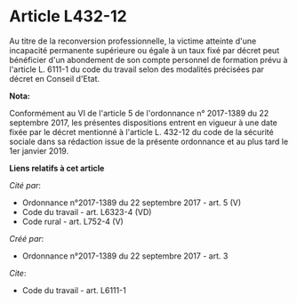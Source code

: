 # Article L432-12

Au titre de la reconversion professionnelle, la victime atteinte d'une incapacité permanente supérieure ou égale à un taux
fixé par décret peut bénéficier d'un abondement de son compte personnel de formation prévu à l'article L. 6111-1 du code du
travail selon des modalités précisées par décret en Conseil d'Etat.

**Nota:**

Conformément au VI de l'article 5 de l'ordonnance n° 2017-1389 du 22 septembre 2017, les présentes dispositions entrent en
vigueur à une date fixée par le décret mentionné à l'article L. 432-12 du code de la sécurité sociale dans sa rédaction issue
de la présente ordonnance et au plus tard le 1er janvier 2019.

**Liens relatifs à cet article**

_Cité par_:

  - Ordonnance n°2017-1389 du 22 septembre 2017 - art. 5 (V)
  - Code du travail - art. L6323-4 (VD)
  - Code rural - art. L752-4 (V)

_Créé par_:

  - Ordonnance n°2017-1389 du 22 septembre 2017 - art. 3

_Cite_:

  - Code du travail - art. L6111-1

